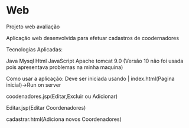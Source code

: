 # Web
Projeto web avaliação

Aplicação web desenvolvida para efetuar cadastros de coodernadores

Tecnologias Aplicadas:

Java
Mysql
Html
JavaScript
Apache tomcat 9.0
(Versão 10 não foi usada pois apresentava problemas na minha maquina)

Como usar a aplicação:
Deve ser iniciada usando 
 |
index.html(Pagina inicial)->Run on server

coodenadores.jsp(Editar,Excluir ou Adicionar)

Editar.jsp(Editar Coordenadores)

cadastrar.html(Adiciona novos Coordenadores)


                     
         


